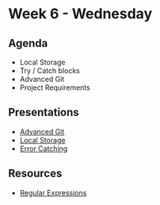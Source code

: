 # Week 6 - Wednesday

<!-- ## Pre-Reading
- []() -->

## Agenda
- Local Storage
- Try / Catch blocks
- Advanced Git
- Project Requirements 

## Presentations

- [Advanced Git](http://dc-houston.herokuapp.com/p2/Git/AdvancedGit.html#1)
- [Local Storage](https://dc-web2.onrender.com/p2/Javascript/LocalStorage.html#1)
- [Error Catching](https://dc-web2.onrender.com/p2/Javascript/ErrorCatching.html#1) 


## Resources
- [Regular Expressions](https://dc-web2.onrender.com/p2/Javascript/RegularExpressions.html#1)
<!-- - [Forms](https://dc-web2.onrender.com/p2/JQuery/JQueryForms.html#1) -->
<!-- ## Resources 
- []()

## Preparation

Here's a list of items that you can do to prepare for this week

- [ ] Complete pre-work -->